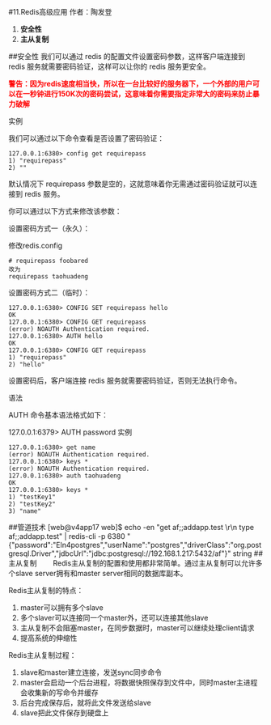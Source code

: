 #11.Redis高级应用
作者：陶发登

1.	<b>安全性</b>
2.	<b>主从复制</b>

##安全性
我们可以通过 redis 的配置文件设置密码参数，这样客户端连接到 redis 服务就需要密码验证，这样可以让你的 redis 服务更安全。

<span style="color:red"><b>警告：因为redis速度相当快，所以在一台比较好的服务器下，一个外部的用户可以在一秒钟进行150K次的密码尝试，这意味着你需要指定非常大的密码来防止暴力破解</b></span>

实例

我们可以通过以下命令查看是否设置了密码验证：

	127.0.0.1:6380> config get requirepass
	1) "requirepass"
	2) ""
默认情况下 requirepass 参数是空的，这就意味着你无需通过密码验证就可以连接到 redis 服务。

你可以通过以下方式来修改该参数：

设置密码方式一（永久）：

修改redis.config

	# requirepass foobared
	改为
	requirepass taohuadeng

设置密码方式二（临时）：

	127.0.0.1:6380> CONFIG SET requirepass hello
	OK
	127.0.0.1:6380> CONFIG GET requirepass
	(error) NOAUTH Authentication required.
	127.0.0.1:6380> AUTH hello
	OK
	127.0.0.1:6380> CONFIG GET requirepass
	1) "requirepass"
	2) "hello"

设置密码后，客户端连接 redis 服务就需要密码验证，否则无法执行命令。

语法

AUTH 命令基本语法格式如下：

127.0.0.1:6379> AUTH password
实例

	127.0.0.1:6380> get name
	(error) NOAUTH Authentication required.
	127.0.0.1:6380> keys *
	(error) NOAUTH Authentication required.
	127.0.0.1:6380> auth taohuadeng
	OK
	127.0.0.1:6380> keys *
	1) "testKey1"
	2) "testKey2"
	3) "name"
##管道技术
	[web@v4app17 web]$ echo -en  "get af;;addapp.test \r\n type af;;addapp.test" | redis-cli -p 6380
	"{\"password\":\"Eln4postgres\",\"userName\":\"postgres\",\"driverClass\":\"org.postgresql.Driver\",\"jdbcUrl\":\"jdbc:postgresql://192.168.1.217:5432/af\"}"
	string
##主从复制
　　Redis主从复制的配置和使用都非常简单。通过主从复制可以允许多个slave server拥有和master server相同的数据库副本。

Redis主从复制的特点：

1.	master可以拥有多个slave
2.	多个slaver可以连接同一个master外，还可以连接其他slave
3.	主从复制不会阻塞master，在同步数据时，master可以继续处理client请求
4.	提高系统的伸缩性

Redis主从复制过程：

1.	slave和master建立连接，发送sync同步命令
2.	master会启动一个后台进程，将数据快照保存到文件中，同时master主进程会收集新的写命令并缓存
3.	后台完成保存后，就将此文件发送给slave
4.	slave把此文件保存到硬盘上
